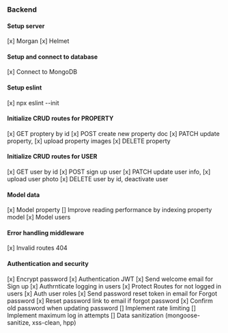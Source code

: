 ### Backend

#### Setup server

[x] Morgan
[x] Helmet

#### Setup and connect to database

[x] Connect to MongoDB

#### Setup eslint

[x] npx eslint --init

#### Initialize CRUD routes for PROPERTY

[x] GET proptery by id
[x] POST create new property doc
[x] PATCH update property, [x] upload property images
[x] DELETE property

#### Initialize CRUD routes for USER

[x] GET user by id
[x] POST sign up user
[x] PATCH update user info, [x] upload user photo
[x] DELETE user by id, deactivate user

#### Model data

[x] Model property
[] Improve reading performance by indexing property model
[x] Model users

#### Error handling middleware

[x] Invalid routes 404

#### Authentication and security

[x] Encrypt password
[x] Authentication JWT
[x] Send welcome email for Sign up
[x] Authrnticate logging in users
[x] Protect Routes for not logged in users
[x] Auth user roles
[x] Send password reset token in email for Forgot password
[x] Reset password link to email if forgot password
[x] Confirm old password when updating password
[] Implement rate limiting
[] Implement maximum log in attempts
[] Data sanitization (mongoose-sanitize, xss-clean, hpp)